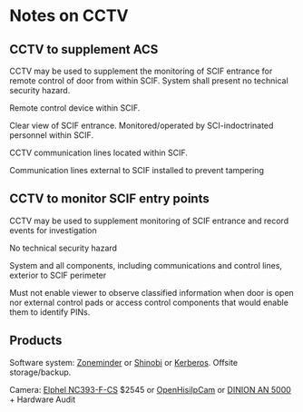 # Notes on CCTV

## CCTV to supplement ACS

CCTV may be used to supplement the monitoring of SCIF entrance for remote control of door from within SCIF. System shall present no technical security hazard.

Remote control device within SCIF.

Clear view of SCIF entrance. Monitored/operated by SCI-indoctrinated personnel within SCIF.

CCTV communication lines located within SCIF.

Communication lines external to SCIF installed to prevent tampering

## CCTV to monitor SCIF entry points

CCTV may be used to supplement monitoring of SCIF entrance and record events for investigation

No technical security hazard

System and all components, including communications and control lines, exterior to SCIF perimeter

Must not enable viewer to observe classified information when door is open nor external control pads or access control components that would enable them to identify PINs.

## Products

Software system: [Zoneminder](https://www.zoneminder.com/) or [Shinobi](https://shinobi.video/features) or [Kerberos](https://kerberos.io/). Offsite storage/backup.

Camera: [Elphel NC393-F-CS](https://www.elphel.com/) $2545 or [OpenHisiIpCam](https://www.openhisiipcam.org/) or [DINION AN 5000](https://commerce.boschsecurity.com/us/en/DINION-AN-5000/p/10162979339/) + Hardware Audit
